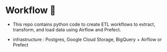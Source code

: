 
# Workflow 🌈

* This repo contains python code to create ETL workflows to extract, transform, and load data using Airflow and Prefect.

* infrastructure : Postgres, Google Cloud Storage, BigQuery + Airflow or Prefect


